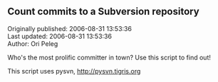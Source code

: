 ## Count commits to a Subversion repository  
Originally published: 2006-08-31 13:53:36  
Last updated: 2006-08-31 13:53:36  
Author: Ori Peleg  
  
Who's the most prolific committer in town? Use this script to find out!

This script uses pysvn, http://pysvn.tigris.org